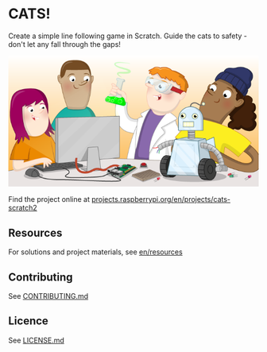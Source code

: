 # CATS!

Create a simple line following game in Scratch. Guide the cats to safety - don't let any fall through the gaps!

![Cats](banner.png)

Find the project online at [projects.raspberrypi.org/en/projects/cats-scratch2](https://projects.raspberrypi.org/en/projects/cats-scratch2)

## Resources
For solutions and project materials, see [en/resources](https://github.com/raspberrypilearning/cats-scratch2/tree/master/en/resources)

## Contributing
See [CONTRIBUTING.md](CONTRIBUTING.md)

## Licence
See [LICENSE.md](LICENSE.md)

